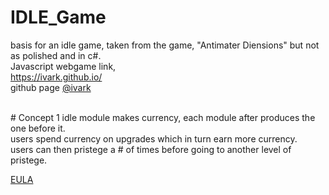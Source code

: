 # IDLE_Game
basis for an idle game, taken from the game, "Antimater Diensions" but not as polished and in c#.<br>
Javascript webgame link,<br>
https://ivark.github.io/<br>
github page [@ivark](https://github.com/IvarK)<br>

<br>
# Concept
1 idle module makes currency, each module after produces the one before it.<br>
users spend currency on upgrades which in turn earn more currency.<br>
users can then pristege a # of times before going to another level of pristege.<br>

[EULA](https://github.com/helderma/Basic_Idle_Game/blob/master/LICENSE.txt)
